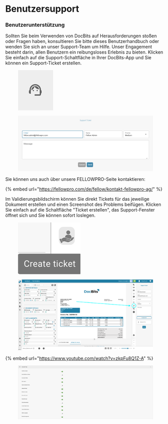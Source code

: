 # Benutzersupport

### Benutzerunterstützung <a href="#ikpwh4qbrq82" id="ikpwh4qbrq82"></a>

Sollten Sie beim Verwenden von DocBits auf Herausforderungen stoßen oder Fragen haben, konsultieren Sie bitte dieses Benutzerhandbuch oder wenden Sie sich an unser Support-Team um Hilfe. Unser Engagement besteht darin, allen Benutzern ein reibungsloses Erlebnis zu bieten. Klicken Sie einfach auf die Support-Schaltfläche in Ihrer DocBits-App und Sie können ein Support-Ticket erstellen.

<figure><img src="../../.gitbook/assets/user-support1.png" alt=""><figcaption></figcaption></figure>

<figure><img src="../../.gitbook/assets/user-support2.png" alt=""><figcaption></figcaption></figure>

Sie können uns auch über unsere FELLOWPRO-Seite kontaktieren:

{% embed url="https://fellowpro.com/de/fellow/kontakt-fellowpro-ag/" %}

Im Validierungsbildschirm können Sie direkt Tickets für das jeweilige Dokument erstellen und einen Screenshot des Problems beifügen. Klicken Sie einfach auf die Schaltfläche "Ticket erstellen", das Support-Fenster öffnet sich und Sie können sofort loslegen.

<figure><img src="../../.gitbook/assets/user-support3.png" alt=""><figcaption></figcaption></figure>

<figure><img src="../../.gitbook/assets/user-support4.png" alt=""><figcaption></figcaption></figure>

{% embed url="https://www.youtube.com/watch?v=zkpFu8Q1Z-A" %}

<figure><img src="../../.gitbook/assets/image%20(28).png" alt=""><figcaption></figcaption></figure>

